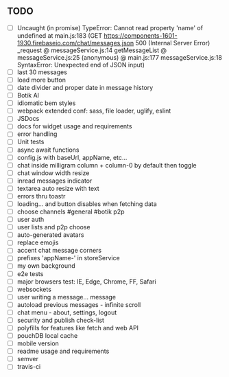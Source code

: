 
## TODO

- [ ] Uncaught (in promise) TypeError: Cannot read property 'name' of undefined
    at main.js:183 (GET https://components-1601-1930.firebaseio.com/chat/messages.json 500 (Internal Server Error) _request @ messageService.js:14 getMessageList @ messageService.js:25 (anonymous) @ main.js:177 messageService.js:18 SyntaxError: Unexpected end of JSON input)
- [ ] last 30 messages
- [ ] load more button
- [ ] date divider and proper date in message history
- [ ] Botik AI
- [ ] idiomatic bem styles
- [ ] webpack extended conf: sass, file loader, uglify, eslint
- [ ] JSDocs
- [ ] docs for widget usage and requirements
- [ ] error handling
- [ ] Unit tests
- [ ] async await functions
- [ ] config.js with baseUrl, appName, etc...
- [ ] chat inside milligram column + column-0 by default then toggle
- [ ] chat window width resize
- [ ] inread messages indicator
- [ ] textarea auto resize with text
- [ ] errors thru toastr
- [ ] loading... and button disables when fetching data
- [ ] choose channels #general #botik p2p
- [ ] user auth
- [ ] user lists and p2p choose
- [ ] auto-generated avatars
- [ ] replace emojis
- [ ] accent chat message corners
- [ ] prefixes 'appName-' in storeService
- [ ] my own background
- [ ] e2e tests
- [ ] major browsers test: IE, Edge, Chrome, FF, Safari
- [ ] websockets
- [ ] user writing a message... message
- [ ] autoload previous messages - infinite scroll
- [ ] chat menu - about, settings, logout
- [ ] security and publish check-list
- [ ] polyfills for features like fetch and web API
- [ ] pouchDB local cache
- [ ] mobile version
- [ ] readme usage and requirements
- [ ] semver
- [ ] travis-ci
